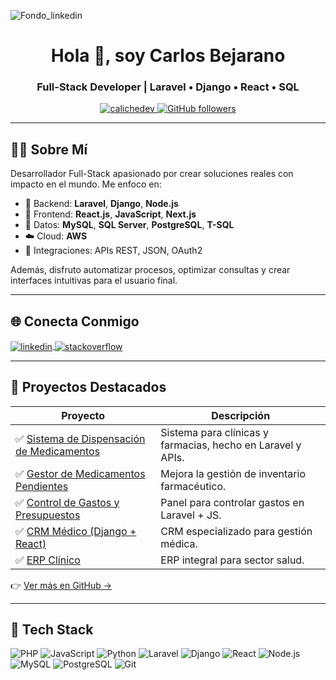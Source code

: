 
![Fondo_linkedin](https://user-images.githubusercontent.com/56748002/189555774-37f47e99-ec27-4b28-b18f-6ebdedc39e75.jpg)

<h1 align="center">Hola 👋, soy Carlos Bejarano</h1>
<h3 align="center">Full-Stack Developer | Laravel • Django • React • SQL </h3>

<p align="center">
  <a href="https://github.com/CalicheDev">
    <img src="https://komarev.com/ghpvc/?username=CalicheDev&label=Profile%20views&color=0e75b6&style=flat" alt="calichedev" />
  </a>
  <a href="https://github.com/CalicheDev?tab=repositories">
    <img alt="GitHub followers" src="https://img.shields.io/github/followers/CalicheDev?label=Follow&style=social">
  </a>
</p>

---

## 👨‍💻 Sobre Mí

Desarrollador Full-Stack apasionado por crear soluciones reales con impacto en el mundo. Me enfoco en:

- 🔧 Backend: **Laravel**, **Django**, **Node.js**
- 🎨 Frontend: **React.js**, **JavaScript**, **Next.js**
- 🧠 Datos: **MySQL**, **SQL Server**, **PostgreSQL**, **T-SQL**
- ☁️ Cloud: **AWS**
- 🔁 Integraciones: APIs REST, JSON, OAuth2

Además, disfruto automatizar procesos, optimizar consultas y crear interfaces intuitivas para el usuario final.

---

## 🌐 Conecta Conmigo

<p align="left">
  <a href="https://www.linkedin.com/in/full-stack-carlos-bejarano/" target="_blank">
    <img align="center" src="https://img.shields.io/badge/LinkedIn-0077B5?style=for-the-badge&logo=linkedin&logoColor=white" alt="linkedin" />
  </a>
  <a href="https://stackoverflow.com/users/24019816/calichedev" target="_blank">
    <img align="center" src="https://img.shields.io/badge/StackOverflow-FE7A16?style=for-the-badge&logo=stack-overflow&logoColor=white" alt="stackoverflow" />
  </a>
</p>

---

## 🚀 Proyectos Destacados

| Proyecto | Descripción |
|---------|-------------|
| ✅ [Sistema de Dispensación de Medicamentos](https://mega.nz/file/1xIxTCia#w6XkoYaI9c2JxEnY-ovugbWcITC_EvwtZm0TrCpluSI) | Sistema para clínicas y farmacias, hecho en Laravel y APIs. |
| ✅ [Gestor de Medicamentos Pendientes](https://mega.nz/file/Ipg11IwI#TaQxCKglQT5C7INXB70_avqx_LiEWHuVapa7a_Hs-bU) | Mejora la gestión de inventario farmacéutico. |
| ✅ [Control de Gastos y Presupuestos](https://mega.nz/file/Zhwk3JiA#soiGE9TrYfvZJ16RCop7SpqudUmA8bUyFYhRCCq8mAY) | Panel para controlar gastos en Laravel + JS. |
| ✅ [CRM Médico (Django + React)](https://github.com/CalicheDev/Proyectos_Django_React) | CRM especializado para gestión médica. |
| ✅ [ERP Clínico](https://github.com/CalicheDev/ERP_Laravel) | ERP integral para sector salud. |

👉 [Ver más en GitHub →](https://github.com/CalicheDev?tab=repositories)

---

## 🧠 Tech Stack

![PHP](https://img.shields.io/badge/php-777BB4?style=flat&logo=php&logoColor=white)
![JavaScript](https://img.shields.io/badge/javascript-F7DF1E?style=flat&logo=javascript&logoColor=black)
![Python](https://img.shields.io/badge/python-3776AB?style=flat&logo=python&logoColor=white)
![Laravel](https://img.shields.io/badge/laravel-E74430?style=flat&logo=laravel&logoColor=white)
![Django](https://img.shields.io/badge/django-092E20?style=flat&logo=django&logoColor=white)
![React](https://img.shields.io/badge/react-20232A?style=flat&logo=react&logoColor=61DAFB)
![Node.js](https://img.shields.io/badge/node.js-339933?style=flat&logo=nodedotjs&logoColor=white)
![MySQL](https://img.shields.io/badge/mysql-4479A1?style=flat&logo=mysql&logoColor=white)
![PostgreSQL](https://img.shields.io/badge/postgresql-336791?style=flat&logo=postgresql&logoColor=white)
![Git](https://img.shields.io/badge/git-F05032?)







<!-- [![Top Langs](https://github-readme-stats.vercel.app/api/top-langs/?username=CalicheDev&layout=compact)](https://github.com/CalicheDev/github-readme-stats) -->
<!-- <img src="https://img.shields.io/badge/React-20232A?style=for-the-badge&logo=react&logoColor=61DAFB" /> -->
<!-- ![Linux](https://img.shields.io/badge/Linux-FCC624?style=for-the-badge&logo=linux&logoColor=black)![Insomnia](https://img.shields.io/badge/Insomnia-black?style=for-the-badge&logo=insomnia&logoColor=5849BE) <img src="https://img.shields.io/badge/Docker-2CA5E0?style=for-the-badge&logo=docker&logoColor=white"/>
 
|Programming languages |   |
|---                   |---|
|PHP                   |<img src="https://img.shields.io/badge/PHP-000000?style=for-the-badge&logo=php&logoColor=grape"/>|
|JavaScript            |<img src="https://img.shields.io/badge/JavaScript-323330?style=for-the-badge&logo=javascript&logoColor=F7DF1E"/>|
|Python                |<img src="https://img.shields.io/badge/Python-3776AB?style=for-the-badge&logo=python&logoColor=white"/>|

|Frontend    |   |
|---         |---|
|React       |<img src="https://img.shields.io/badge/React-61DAFB?style=for-the-badge&logo=react&logoColor=black"/>|
|HTML5       |<img src="https://img.shields.io/badge/HTML5-E34F26?style=for-the-badge&logo=html5&logoColor=white"/>|
|CSS3        |<img src="https://img.shields.io/badge/CSS3-1572B6?style=for-the-badge&logo=css3&logoColor=white"/>|
|Next.js     |![Next JS](https://img.shields.io/badge/Next-black?style=for-the-badge&logo=next.js&logoColor=white)|

|Backend     |   |
|---         |---|
|Django      |<img src="https://img.shields.io/badge/Django-092E20?style=for-the-badge&logo=django&logoColor=white"/>|
|Node.js     |<img src="https://img.shields.io/badge/Node.js-339933?style=for-the-badge&logo=nodedotjs&logoColor=white"/>|
|Laravel     |<img src="https://img.shields.io/badge/Laravel-323330?style=for-the-badge&logo=laravel&logoColor=red"/>|

|RDBMS|Dev Tools|
|---|---|
<img src="https://img.shields.io/badge/SQL%20Server-CC2927?style=for-the-badge&logo=microsoft%20sql%20server&logoColor=white"/> <img src="https://img.shields.io/badge/SQLite-003B57?style=for-the-badge&logo=sqlite&logoColor=white"/> <img src="https://img.shields.io/badge/PostgreSQL-316192?style=for-the-badge&logo=postgresql&logoColor=white"/>![MySQL](https://img.shields.io/badge/mysql-%2300f.svg?style=for-the-badge&logo=mysql&logoColor=white)|<img src="https://img.shields.io/badge/GIT-E44C30?style=for-the-badge&logo=git&logoColor=white"/>![Visual Studio Code](https://img.shields.io/badge/Visual%20Studio%20Code-0078d7.svg?style=for-the-badge&logo=visual-studio-code&logoColor=white) |-->


<!-- <script src="https://platform.linkedin.com/badges/js/profile.js" async defer type="text/javascript"></script>
<div class="badge-base LI-profile-badge" data-locale="es_ES" data-size="medium" data-theme="light" data-type="VERTICAL" data-vanity="full-stack-carlos-bejarano" data-version="v1"><a class="badge-base__link LI-simple-link" href="https://co.linkedin.com/in/full-stack-carlos-bejarano?trk=profile-badge">Carlos Alberto Bejarano Barbosa</a></div> -->
              

<!---
CalicheDev/CalicheDev is a ✨ special ✨ repository because its `README.md` (this file) appears on your GitHub profile.
You can click the Preview link to take a look at your changes.
--->
